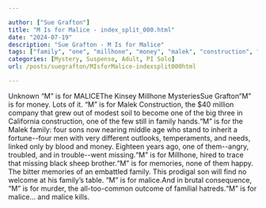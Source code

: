 ```yaml
---

author: ["Sue Grafton"]
title: "M Is for Malice - index_split_000.html"
date: "2024-07-19"
description: "Sue Grafton - M Is for Malice"
tags: ["family", "one", "millhone", "money", "malek", "construction", "four", "son", "memory", "malice", "unknown", "malicethe", "kinsey", "mysteriessue", "grafton", "lot", "million", "company", "grew", "modest", "soil", "become", "big", "three", "california"]
categories: [Mystery, Suspense, Adult, PI Solo]
url: /posts/suegrafton/MIsforMalice-indexsplit000html

---
```



Unknown
“M” is for MALICEThe Kinsey Millhone MysteriesSue Grafton“M” is for money. Lots of it. “M” is for Malek Construction, the $40 million company that grew out of modest soil to become one of the big three in California construction, one of the few still in family hands.“M” is for the Malek family: four sons now nearing middle age who stand to inherit a fortune--four men with very different outlooks, temperaments, and needs, linked only by blood and money. Eighteen years ago, one of them--angry, troubled, and in trouble--went missing.“M” is for Millhone, hired to trace that missing black sheep brother.“M” is for memories, none of them happy. The bitter memories of an embattled family. This prodigal son will find no welcome at his family’s table. “M” is for malice.And in brutal consequence, “M” is for murder, the all-too-common outcome of familial hatreds.“M” is for malice... and malice kills.
